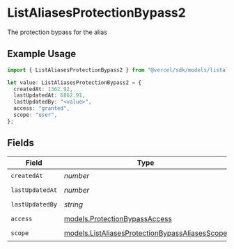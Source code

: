 # ListAliasesProtectionBypass2

The protection bypass for the alias

## Example Usage

```typescript
import { ListAliasesProtectionBypass2 } from "@vercel/sdk/models/listaliasesop.js";

let value: ListAliasesProtectionBypass2 = {
  createdAt: 1362.92,
  lastUpdatedAt: 6862.91,
  lastUpdatedBy: "<value>",
  access: "granted",
  scope: "user",
};
```

## Fields

| Field                                                                                                  | Type                                                                                                   | Required                                                                                               | Description                                                                                            |
| ------------------------------------------------------------------------------------------------------ | ------------------------------------------------------------------------------------------------------ | ------------------------------------------------------------------------------------------------------ | ------------------------------------------------------------------------------------------------------ |
| `createdAt`                                                                                            | *number*                                                                                               | :heavy_check_mark:                                                                                     | N/A                                                                                                    |
| `lastUpdatedAt`                                                                                        | *number*                                                                                               | :heavy_check_mark:                                                                                     | N/A                                                                                                    |
| `lastUpdatedBy`                                                                                        | *string*                                                                                               | :heavy_check_mark:                                                                                     | N/A                                                                                                    |
| `access`                                                                                               | [models.ProtectionBypassAccess](../models/protectionbypassaccess.md)                                   | :heavy_check_mark:                                                                                     | N/A                                                                                                    |
| `scope`                                                                                                | [models.ListAliasesProtectionBypassAliasesScope](../models/listaliasesprotectionbypassaliasesscope.md) | :heavy_check_mark:                                                                                     | N/A                                                                                                    |